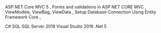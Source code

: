 
ASP NET Core MVC 5 ,
Forms and validations in ASP NET CORE MVC , 
ViewModels, ViewBag, ViewData , 
Setup Database Connection Using Entity Framework Core , 

C#
SQL
SQL Server 2018
Visual Studio 2019
.Net 5
